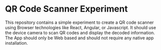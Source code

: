 # QR Code Scanner Experiment
This repository contains a simple experiment to create a QR code scanner using Browser technologies like React, Angular, or Javascript.
It should use the device camera to scan QR codes and display the decoded information.
The App should only be Web based and should not require any native app installation.